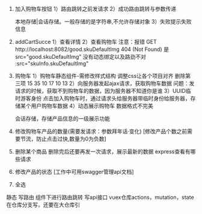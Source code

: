 1. 加入购物车按钮
    1）路由跳转之前发请求
    2）成功路由跳转与参数传递

      本地存储|会话存储。一般存储的是字符串,不允许存储对象
    3）失败提示失败信息


2. addCartSucce
    1）查看详情
    2）查看购物车
      注意：报错 GET http://localhost:8082/good.skuDefaultImg 404 (Not Found)
              是 src="good.skuDefaultImg" 
              没有动态绑定以及路劲不对  :src="skuInfo.skuDefaultImg" 

3. 购物车
    1）购物车静态组件-需修改样式结构
      调整css让各个项目对齐 删除第三项  15 35 10 17 10 13
    2）向服务器发起ajax请求，获取购物车数据
      问题：发请求的时候，获取不到购物车的数据，因为服务器不知道你是谁
    3）UUID临时游客身份
      点击加入购物车时，通过请求头给服务器带临时身份给服务器，存储某个用户购物车数据
    4）动态展示购物车
      数据格式不完美

    会话存储，存储产品信息的一级展示功能

4. 修改购物车产品的数量(需要发请求：参数拜年话·变化)
    [修改产品个数之前需要节流，防止点击过快,数量为0为负数]

5. 删除某个商品
  删除完后还要再发一次请求，展示最新的数据
  express查看有哪些请求


6. 修改产品的状态
  [工作中可用swagger管理api文档]

7. 全选






静态
写路由
组件下进行路由跳转
写api接口
vuex仓库actions，mutation，state   在仓库分支写，还要在大仓库引
